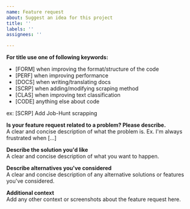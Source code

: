 ```yaml
---
name: Feature request
about: Suggest an idea for this project
title: ''
labels: ''
assignees: ''

---
```

**For title use one of following keywords:**  
- [FORM] when improving the format/structure of the code
- [PERF] when improving performance
- [DOCS] when writing/translating docs
- [SCRP] when adding/modifying scraping method
- [CLAS] when improving text classification
- [CODE] anything else about code

ex: [SCRP] Add Job-Hunt scrapping



**Is your feature request related to a problem? Please describe.**  
A clear and concise description of what the problem is. Ex. I'm always frustrated when [...]

**Describe the solution you'd like**  
A clear and concise description of what you want to happen.

**Describe alternatives you've considered**  
A clear and concise description of any alternative solutions or features you've considered.

**Additional context**  
Add any other context or screenshots about the feature request here.
